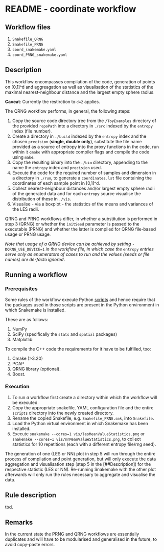 # README - coordinate workflow

## Workflow files

1. `Snakefile_QRNG`
2. `Snakefile_PRNG`
3. `coord_snakemake.yaml`
4. `coord_PRNG_snakemake.yaml`

## Description

This workflow encompasses compilation of the code, generation of points on [0,1]^d
and aggreagation as well as visualisation of the statistics of the maximal nearest-neighbour distance
and the largest empty sphere radius.

**Caveat**: Currently the restirction to `d=2` applies.

The QRNG workflow performs, in general, the following steps:
1. Copy the source code directory tree from the `/ToyExamples` directory of the provided `repoPath` into
a directory in `./src` indexed by the `entropy` index (file number).
2. Create a directory in `./build` indexed by the `entropy` index and the chosen `precision` (**single, double only**),
substitute the file name provided as a source of entropy into the proxy functions in the code,
run within it `cmake` with appropriate compiler flags and compile the code using `make`.
3. Copy the resulting binary into the `./bin` directory, appending to the name the `entropy` index and `precision`
used.
4. Execute the code for the required number of samples and dimension in a directory in `./run`, to generate a `coordinates.lst` file
containing the coordinates of each sample point in [0,1]^d.
5. Collect nearest-neighbour distances and/or largest empty sphere radii of the generated data and for each `entropy` source
visualise the distribution of these in `./vis`.
6. Visualise - via a boxplot - the statistics of the means and variances of the LES radii.

QRNG and PRNG workflows differ, in whether a substitution is performed in step 3 (QRNG) or whether the `initSeed` parameter is passed
to the executable (PRNG) and whether the latter is compiled for QRNG file-based usage or PRNG usage.

*Note that usage of a QRNG device can be achieved by setting* `-DQRNG_USE_DEVICE=1` *in the workflow file, in which case the*
`entropy` *entries serve only as enumerators of cases to run and the values (seeds or file names) are de-facto ignored*.


## Running a workflow

### Prerequisites
Some rules of the workflow execute Python [scripts](.scripts) and hence require that the packages used
in those scripts are present in the Python environment in which Snakemake is installed.

These are as follows:
1. NumPy
2. SciPy (specifically the `stats` and `spatial` packages)
3. Matplotlib


To compile the C++ code the requirements for it have to be fulfilled, too:
1. Cmake (>3.20)
2. PCAP
3. QRNG library (optional).
4. Boost.

### Execution

1. To run _a_ workflow first create a directory within which the workflow will be executed.
2. Copy the appropriate snakefile, YAML configuration file and the entire `scripts` directory into the
newly created directory.
3. Rename the copied Snakefile, e.g. `Snakefile_PRNG.smk`, into `Snakefile`.
4. Load the Python virtual environment in which Snakemake has been installed.
5. Execute `snakemake --cores=1 vis/lesMeanValueStatistics.png` or `snakemake --cores=1 vis/nnMeanValueStatistics.png`, to collect statistics for 10
repetitions (each with a different entropy file/rng seed).

The generation of one (LES or NN) plot in step 5 will run through the entire process of compilation and point generation, but will only
execute the data aggregation and visualisation step (step 5 in the [##Description]) for the respective statistic (LES or NN).
Re-running Snakemake with the other plot afterwards will only run the rules necessary to aggregate and visualise the data.


## Rule description
tbd.

## Remarks

In the current state the PRNG and QRNG workflows are essentially duplicates and will have to be modularised and generalised
in the future, to avoid copy-paste errors.
